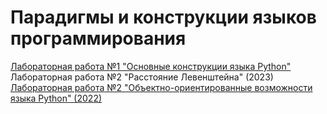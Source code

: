# Парадигмы и конструкции языков программирования

[Лабораторная работа №1 "Основные конструкции языка Python"](https://github.com/victobes/BMSTU-IU5/tree/main/Term3/COURSE_PCPL_2023/Lab01)\
Лабораторная работа №2 "Расстояние Левенштейна" (2023)\
[Лабораторная работа №2 "Объектно-ориентированные возможности языка Python" (2022)](https://github.com/victobes/BMSTU-IU5/tree/main/Term3/COURSE_PCPL_2023/Lab02)
